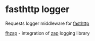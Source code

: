 # fasthttp logger

Requests logger middleware for [fasthttp](https://github.com/valyala/fasthttp)

[fhzap](/fhzap/) - integration of [zap](https://github.com/uber-go/zap) logging library
